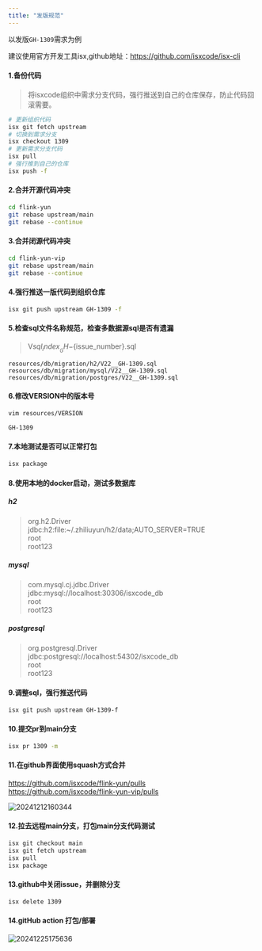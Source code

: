 ```yaml
---
title: "发版规范"
---
```


以发版`GH-1309`需求为例

建议使用官方开发工具isx,github地址：https://github.com/isxcode/isx-cli
	
#### 1.备份代码

> 将isxcode组织中需求分支代码，强行推送到自己的仓库保存，防止代码回滚需要。

```bash
# 更新组织代码
isx git fetch upstream
# 切换到需求分支
isx checkout 1309
# 更新需求分支代码
isx pull
# 强行推到自己的仓库
isx push -f
```

#### 2.合并开源代码冲突

```bash
cd flink-yun
git rebase upstream/main
git rebase --continue
```

#### 3.合并闭源代码冲突

```bash
cd flink-yun-vip
git rebase upstream/main
git rebase --continue
```

#### 4.强行推送一版代码到组织仓库

```bash
isx git push upstream GH-1309 -f
```

#### 5.检查sql文件名称规范，检查多数据源sql是否有遗漏

> V${sql_index}__GH-${issue_number}.sql

```wikitext
resources/db/migration/h2/V22__GH-1309.sql
resources/db/migration/mysql/V22__GH-1309.sql
resources/db/migration/postgres/V22__GH-1309.sql
```

#### 6.修改VERSION中的版本号

```bash
vim resources/VERSION

GH-1309
```

#### 7.本地测试是否可以正常打包

```bash
isx package
```

#### 8.使用本地的docker启动，测试多数据库

##### h2
> org.h2.Driver   
> jdbc:h2:file:~/.zhiliuyun/h2/data;AUTO_SERVER=TRUE   
> root   
> root123

##### mysql
> com.mysql.cj.jdbc.Driver  
> jdbc:mysql://localhost:30306/isxcode_db   
> root   
> root123  

##### postgresql
> org.postgresql.Driver  
> jdbc:postgresql://localhost:54302/isxcode_db   
> root   
> root123

#### 9.调整sql，强行推送代码

```bash
isx git push upstream GH-1309-f
```

#### 10.提交pr到main分支

```bash
isx pr 1309 -m
```

#### 11.在github界面使用squash方式合并

https://github.com/isxcode/flink-yun/pulls  
https://github.com/isxcode/flink-yun-vip/pulls

![20241212160344](https://img.isxcode.com/picgo/20241212160344.png)

#### 12.拉去远程main分支，打包main分支代码测试

```bash
isx git checkout main
isx git fetch upstream
isx pull
isx package
```

#### 13.github中关闭issue，并删除分支

```bash
isx delete 1309
```

#### 14.gitHub action 打包/部署

![20241225175636](https://img.isxcode.com/picgo/20241225175636.png)
